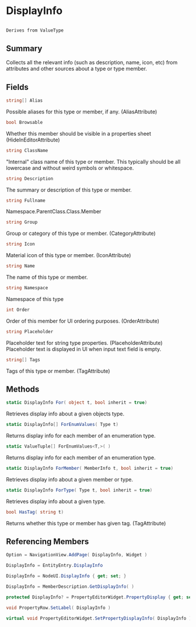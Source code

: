 # DisplayInfo

## 
```c#
Derives from ValueType
```

## Summary

Collects all the relevant info (such as description, name, icon, etc) from attributes and other sources about a type or type member.
## Fields

```c#
string[] Alias
```
Possible aliases for this type or member, if any. (AliasAttribute)
```c#
bool Browsable
```
Whether this member should be visible in a properties sheet (HideInEditorAttribute)
```c#
string ClassName
```
"Internal" class name of this type or member. This typically should be all lowercase and without weird symbols or whitespace.
```c#
string Description
```
The summary or description of this type or member.
```c#
string Fullname
```
Namespace.ParentClass.Class.Member
```c#
string Group
```
Group or category of this type or member. (CategoryAttribute)
```c#
string Icon
```
Material icon of this type or member. (IconAttribute)
```c#
string Name
```
The name of this type or member.
```c#
string Namespace
```
Namespace of this type
```c#
int Order
```
Order of this member for UI ordering purposes. (OrderAttribute)
```c#
string Placeholder
```
Placeholder text for string type properties. (PlaceholderAttribute)
Placeholder text is displayed in UI when input text field is empty.
```c#
string[] Tags
```
Tags of this type or member. (TagAttribute)
## Methods

```c#
static DisplayInfo For( object t, bool inherit = true) 
```
Retrieves display info about a given objects type.
```c#
static DisplayInfo[] ForEnumValues( Type t) 
```
Returns display info for each member of an enumeration type.
```c#
static ValueTuple[] ForEnumValues<T,>( ) 
```
Returns display info for each member of an enumeration type.
```c#
static DisplayInfo ForMember( MemberInfo t, bool inherit = true) 
```
Retrieves display info about a given member or type.
```c#
static DisplayInfo ForType( Type t, bool inherit = true) 
```
Retrieves display info about a given type.
```c#
bool HasTag( string t) 
```
Returns whether this type or member has given tag. (TagAttribute)
## Referencing Members

```c#
Option = NavigationView.AddPage( DisplayInfo, Widget ) 
```
```c#
DisplayInfo = EntityEntry.DisplayInfo
```
```c#
DisplayInfo = NodeUI.DisplayInfo { get; set; } 
```
```c#
DisplayInfo = MemberDescription.GetDisplayInfo( ) 
```
```c#
protected DisplayInfo? = PropertyEditorWidget.PropertyDisplay { get; set; } 
```
```c#
void PropertyRow.SetLabel( DisplayInfo ) 
```
```c#
virtual void PropertyEditorWidget.SetPropertyDisplayInfo( DisplayInfo ) 
```
